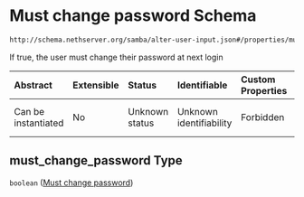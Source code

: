 # Must change password Schema

```txt
http://schema.nethserver.org/samba/alter-user-input.json#/properties/must_change_password
```

If true, the user must change their password at next login

| Abstract            | Extensible | Status         | Identifiable            | Custom Properties | Additional Properties | Access Restrictions | Defined In                                                                    |
| :------------------ | :--------- | :------------- | :---------------------- | :---------------- | :-------------------- | :------------------ | :---------------------------------------------------------------------------- |
| Can be instantiated | No         | Unknown status | Unknown identifiability | Forbidden         | Allowed               | none                | [alter-user-input.json\*](samba/alter-user-input.json "open original schema") |

## must\_change\_password Type

`boolean` ([Must change password](alter-user-input-properties-must-change-password.md))
